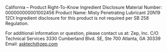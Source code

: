  
 
 
California – Product Right-To-Know Ingredient Disclosure 
Material Number: 000000000001002456 
Product Name: Misty Penetrating Lubricant 20N19 12Ct 
Ingredient disclosure for this product is not required per SB 258 Regulation. 
 
For additional information or question, please contact us at: 
Zep, Inc. 
C/O Technical Services 
3330 Cumberland Blvd. SE, Ste 700 
Atlanta, GA 30339 
Email: asktech@zep.com 
 
 
 
 
